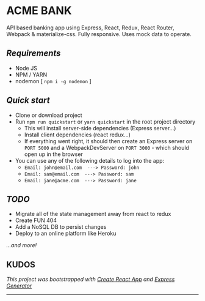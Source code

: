 # **ACME BANK** 
API based banking app using Express, React, Redux, React Router, Webpack & materialize-css.
Fully responsive. Uses mock data to operate.

## _Requirements_
- Node JS
- NPM / YARN
- nodemon [ `npm i -g nodemon` ]

## _Quick start_
- Clone or download project
- Run `npm run quickstart` or `yarn quickstart` in the root project directory
   - This will install server-side dependencies (Express server...)
   - Install client dependencies (react redux...)
   - If everything went right, it should then create an Express server on `PORT 5000` and a WebpackDevServer on `PORT 3000` - which should open up in the browser
- You can use any of the following details to log into the app:
    - `Email: john@email.com  ---> Password: john`
    - `Email: sam@email.com  ---> Password: sam`
    - `Email: jane@acme.com  ---> Password: jane`

## _TODO_
- Migrate all of the state management away from react to redux
- Create FUN 404
- Add a NoSQL DB to persist changes
- Deploy to an online platform like Heroku

_...and more!_


 KUDOS
--------------------------------------------------------------------
_This project was bootstrapped with [Create React App](https://github.com/facebookincubator/create-react-app) and [Express Generator](https://github.com/expressjs/generator)_

---------------------------------------------------------------------
